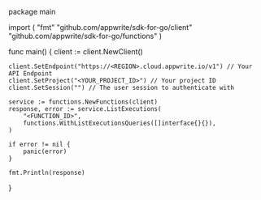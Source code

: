 package main

import (
    "fmt"
    "github.com/appwrite/sdk-for-go/client"
    "github.com/appwrite/sdk-for-go/functions"
)

func main() {
    client := client.NewClient()

    client.SetEndpoint("https://<REGION>.cloud.appwrite.io/v1") // Your API Endpoint
    client.SetProject("<YOUR_PROJECT_ID>") // Your project ID
    client.SetSession("") // The user session to authenticate with

    service := functions.NewFunctions(client)
    response, error := service.ListExecutions(
        "<FUNCTION_ID>",
        functions.WithListExecutionsQueries([]interface{}{}),
    )

    if error != nil {
        panic(error)
    }

    fmt.Println(response)
}
